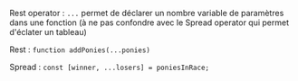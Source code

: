 
Rest operator : `...` permet de déclarer un nombre variable de paramètres dans une fonction (à ne pas confondre avec le Spread operator qui permet d'éclater un tableau)

Rest : `function addPonies(...ponies)`

Spread : `const [winner, ...losers] = poniesInRace;`
